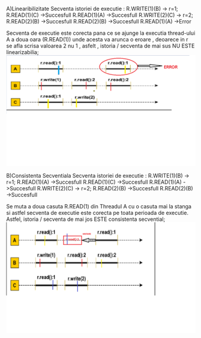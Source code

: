 A)Linearibilizitate
Secventa istoriei de executie : 
R.WRITE(1)(B) -> r=1;
R.READ(1)(C)  ->Succesfull
R.READ(1)(A)  ->Succesfull
R.WRITE(2)(C) -> r=2;
R.READ(2)(B)  ->Succesfull
R.READ(2)(B)  ->Succesfull
R.READ(1)(A)  ->Error

Secventa de executie este corecta pana ce se ajunge la executia thread-ului A a doua oara (R.READ(1)) unde acesta va arunca o eroare , deoarece in r se afla scrisa valoarea 2 nu 1 , asfelt , istoria / secventa de mai sus NU ESTE linearizabilia;
![alt text](https://github.com/mariabrinzila/TPM/blob/main/Tema1/Exercitiul%201/Linearizable.png?raw=true)

B)Consistenta Secventiala 
Secventa istoriei de executie : 
R.WRITE(1)(B) -> r=1;
R.READ(1)(A)  ->Succesfull
R.READ(1)(C)  ->Succesfull
R.READ(1)(A)  ->Succesfull
R.WRITE(2)(C) -> r=2;
R.READ(2)(B)  ->Succesfull
R.READ(2)(B)  ->Succesfull

Se muta a doua casuta R.READ(1) din Threadul A cu o casuta mai la stanga si astfel secventa de executie este corecta pe toata perioada de executie. 
Astfel, istoria / secventa de mai jos ESTE consistenta secvential;
![alt text](https://github.com/mariabrinzila/TPM/blob/main/Tema1/Exercitiul%201/Consistenta%20Secventiala.png?raw=true)
